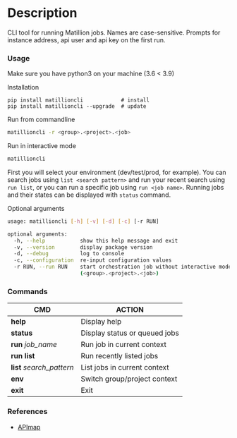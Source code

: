 # Description
CLI tool for running Matillion jobs. Names are case-sensitive. Prompts for instance address, api user and api key on the first run.

### Usage

Make sure you have python3 on your machine (3.6 < 3.9)

Installation
```
pip install matillioncli            # install
pip install matillioncli --upgrade  # update
```

Run from commandline
```sh
matillioncli -r <group>.<project>.<job>
```

Run in interactive mode
```sh
matillioncli
```

First you will select your environment (dev/test/prod, for example). You can search jobs using `list <search pattern>` and run your recent search using `run list`, or you can run a specific job using `run <job name>`. Running jobs and their states can be displayed with `status` command.

Optional arguments
```sh
usage: matillioncli [-h] [-v] [-d] [-c] [-r RUN]

optional arguments:
  -h, --help           show this help message and exit
  -v, --version        display package version
  -d, --debug          log to console
  -c, --configuration  re-input configuration values
  -r RUN, --run RUN    start orchestration job without interactive mode
                       (<group>.<project>.<job>)
```

### Commands
| CMD | ACTION |
|---------|---------|
| **help** | Display help |
| **status** | Display status or queued jobs |
| **run** *job_name* | Run job in current context |
| **run list** | Run recently listed jobs |
| **list** *search_pattern* | List jobs in current context |
| **env** | Switch group/project context |
| **exit** | Exit |

### References
- [APImap](https://snowflake-support.matillion.com/s/article/2920263)
